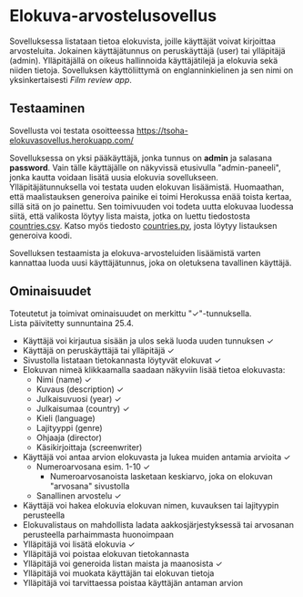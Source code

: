 # Elokuva-arvostelusovellus

Sovelluksessa listataan tietoa elokuvista, joille käyttäjät voivat kirjoittaa arvosteluita. Jokainen käyttäjätunnus on peruskäyttäjä (user) tai ylläpitäjä (admin). Ylläpitäjällä on oikeus hallinnoida käyttäjätilejä ja elokuvia sekä niiden tietoja. Sovelluksen käyttöliittymä on englanninkielinen ja sen nimi on yksinkertaisesti *Film review app*.

## Testaaminen

Sovellusta voi testata osoitteessa https://tsoha-elokuvasovellus.herokuapp.com/  

Sovelluksessa on yksi pääkäyttäjä, jonka tunnus on **admin** ja salasana **password**. Vain tälle käyttäjälle on näkyvissä etusivulla "admin-paneeli", jonka kautta voidaan lisätä uusia elokuvia sovellukseen. Ylläpitäjätunnuksella voi testata uuden elokuvan lisäämistä. Huomaathan, että maalistauksen generoiva painike ei toimi Herokussa enää toista kertaa, sillä sitä on jo painettu. Sen toimivuuden voi todeta uutta elokuvaa luodessa siitä, että valikosta löytyy lista maista, jotka on luettu tiedostosta [countries.csv](https://github.com/rvrauhala/tsoha-elokuvasovellus/blob/main/data/countries.csv). Katso myös tiedosto [countries.py](https://github.com/rvrauhala/tsoha-elokuvasovellus/blob/main/countries.py), josta löytyy listauksen generoiva koodi. 

Sovelluksen testaamista ja elokuva-arvosteluiden lisäämistä varten kannattaa luoda uusi käyttäjätunnus, joka on oletuksena tavallinen käyttäjä.

## Ominaisuudet

Toteutetut ja toimivat ominaisuudet on merkittu "✓"-tunnuksella.  
Lista päivitetty sunnuntaina 25.4.

- Käyttäjä voi kirjautua sisään ja ulos sekä luoda uuden tunnuksen ✓
- Käyttäjä on peruskäyttäjä tai ylläpitäjä ✓
- Sivustolla listataan tietokannasta löytyvät elokuvat ✓
- Elokuvan nimeä klikkaamalla saadaan näkyviin lisää tietoa elokuvasta:
  - Nimi (name) ✓
  - Kuvaus (description) ✓
  - Julkaisuvuosi (year) ✓
  - Julkaisumaa (country) ✓
  - Kieli (language)
  - Lajityyppi (genre)
  - Ohjaaja (director)
  - Käsikirjoittaja (screenwriter)
- Käyttäjä voi antaa arvion elokuvasta ja lukea muiden antamia arvioita ✓
  - Numeroarvosana esim. 1-10 ✓
    - Numeroarvosanoista lasketaan keskiarvo, joka on elokuvan "arvosana" sivustolla
  - Sanallinen arvostelu ✓
- Käyttäjä voi hakea elokuvia elokuvan nimen, kuvauksen tai lajityypin perusteella
- Elokuvalistaus on mahdollista ladata aakkosjärjestyksessä tai arvosanan perusteella parhaimmasta huonoimpaan
- Ylläpitäjä voi lisätä elokuvia ✓
- Ylläpitäjä voi poistaa elokuvan tietokannasta
- Ylläpitäjä voi generoida listan maista ja maanosista ✓
- Ylläpitäjä voi muokata käyttäjän tai elokuvan tietoja
- Ylläpitäjä voi tarvittaessa poistaa käyttäjän antaman arvion